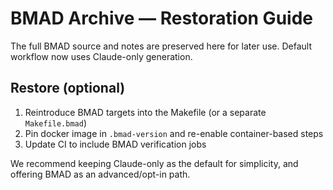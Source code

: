 # BMAD Archive — Restoration Guide

The full BMAD source and notes are preserved here for later use.
Default workflow now uses Claude-only generation.

## Restore (optional)
1) Reintroduce BMAD targets into the Makefile (or a separate `Makefile.bmad`)
2) Pin docker image in `.bmad-version` and re-enable container-based steps
3) Update CI to include BMAD verification jobs

We recommend keeping Claude-only as the default for simplicity, and offering BMAD as an advanced/opt-in path.

